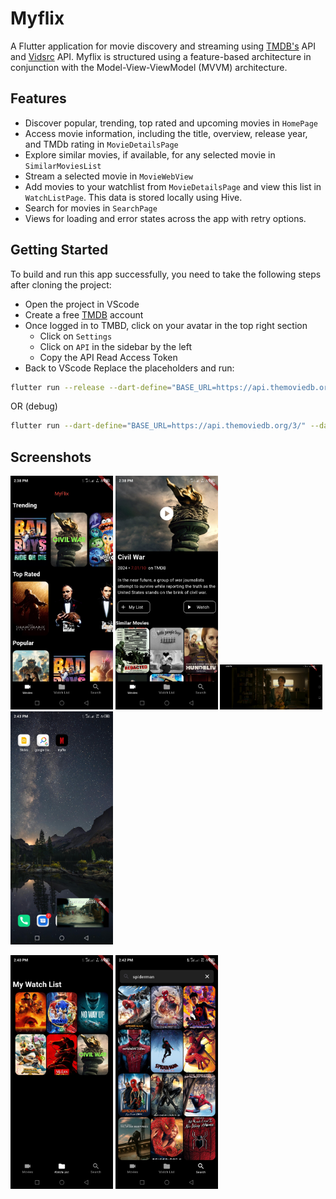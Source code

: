 # Myflix
A Flutter application for movie discovery and streaming using [TMDB's](https://www.themoviedb.org/) API  and [Vidsrc](https://vidsrc.to/) API. Myflix is structured using a feature-based architecture in conjunction with the Model-View-ViewModel (MVVM) architecture.

## Features
- Discover popular, trending, top rated and upcoming movies in `HomePage`
- Access movie information, including the title, overview, release year, and TMDb rating in `MovieDetailsPage`
- Explore similar movies, if available, for any selected movie in `SimilarMoviesList`
- Stream a selected movie in `MovieWebView`
- Add movies to your watchlist from `MovieDetailsPage` and view this list in `WatchListPage`. This data is stored locally using Hive.
- Search for movies in `SearchPage`
- Views for loading and error states across the app with retry options.

## Getting Started
To build and run this app successfully, you need to take the following steps after cloning the project:

- Open the project in VScode
- Create a free [TMDB](https://www.themoviedb.org/signup) account
- Once logged in to TMBD, click on your avatar in the top right section
    - Click on `Settings`
    - Click on `API` in the sidebar by the left
    - Copy the API Read Access Token
- Back to VScode
Replace the placeholders and run:
```bash
flutter run --release --dart-define="BASE_URL=https://api.themoviedb.org/3/" --dart-define="TMDB_READ_ACCESS_TOKEN={your_read_access_token}"
```
OR (debug)
```bash
flutter run --dart-define="BASE_URL=https://api.themoviedb.org/3/" --dart-define="TMDB_READ_ACCESS_TOKEN={your_read_access_token}"
```


## Screenshots 
<p float="left">
<img src="https://raw.githubusercontent.com/UI-Light/myFlix/main/screenshots/homepage.jpg"  width="32.5%"> 
<img src="https://raw.githubusercontent.com/UI-Light/myFlix/main/screenshots/details.jpg"  width="32.5%"> 
<img src="https://raw.githubusercontent.com/UI-Light/myFlix/main/screenshots/movie_webview.jpg"  width="32.5%"> 
<img src="https://raw.githubusercontent.com/UI-Light/myFlix/main/screenshots/pip_mode.jpg"  width="32.5%"> 
</p>
<p float="left">
<img src="https://raw.githubusercontent.com/UI-Light/myFlix/main/screenshots/watchlist.jpg"  width="32.5%"> 
<img src="https://raw.githubusercontent.com/UI-Light/myFlix/main/screenshots/search.jpg"  width="32.5%">
</p> 